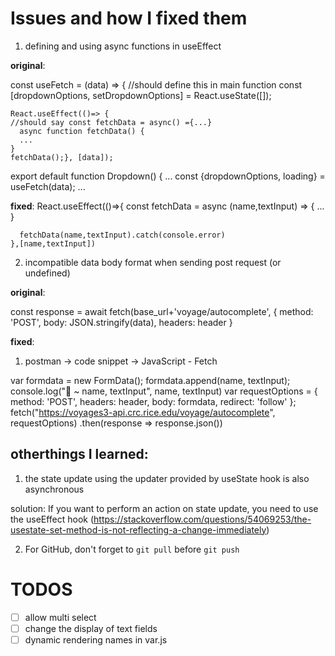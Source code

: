 # Issues and how I fixed them
1. defining and using async functions in useEffect

**original**: 

const useFetch = (data) => {
    //should define this in main function
    const [dropdownOptions, setDropdownOptions] = React.useState([]);


    React.useEffect(()=> {
    //should say const fetchData = async() ={...}
      async function fetchData() {
      ...
    }
    fetchData();}, [data]);

export default function Dropdown() {
 ...
  const {dropdownOptions, loading} = useFetch(data);
  ...


**fixed**: 
React.useEffect(()=>{
      const fetchData = async (name,textInput) => {
        ...
      }

      fetchData(name,textInput).catch(console.error)
    },[name,textInput])

2. incompatible data body format when sending post request (or undefined)

**original**: 

 const response = await fetch(base_url+'voyage/autocomplete', 
      { 
          method: 'POST', 
          body: JSON.stringify(data),
          headers: header
      }


**fixed**: 
1.  postman -> code snippet -> JavaScript - Fetch


var formdata = new FormData();
        formdata.append(name, textInput);
        console.log("🚀 ~ name, textInput", name, textInput)
        var requestOptions = {
            method: 'POST',
            headers: header,
            body: formdata,
            redirect: 'follow'
        };
        fetch("https://voyages3-api.crc.rice.edu/voyage/autocomplete", requestOptions)
        .then(response => response.json())


## otherthings I learned:
1. the state update using the updater provided by useState hook is also asynchronous

solution: If you want to perform an action on state update, you need to use the useEffect hook (https://stackoverflow.com/questions/54069253/the-usestate-set-method-is-not-reflecting-a-change-immediately)

2. For GitHub, don't forget to `git pull` before `git push`


# TODOS
- [ ]  allow multi select 
- [ ] change the display of text fields 
- [ ] dynamic rendering names in var.js 
